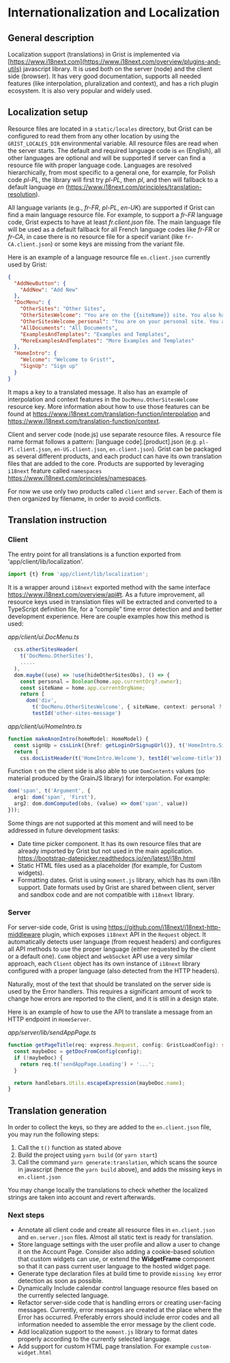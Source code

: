 # Internationalization and Localization

## General description

Localization support (translations) in Grist is implemented via
[https://www.i18next.com](https://www.i18next.com/overview/plugins-and-utils) javascript library. It
is used both on the server (node) and the client side (browser). It has very good documentation,
supports all needed features (like interpolation, pluralization and context), and has a rich plugin
ecosystem. It is also very popular and widely used.

## Localization setup

Resource files are located in a `static/locales` directory, but Grist can be configured to read them
from any other location by using the `GRIST_LOCALES_DIR` environmental variable. All resource files
are read when the server starts. The default and required language code is `en` (English), all other
languages are optional and will be supported if server can find a resource file with proper language
code. Languages are resolved hierarchically, from most specific to a general one, for example, for
Polish code _pl-PL_, the library will first try _pl-PL_, then _pl_, and then will fallback to a
default language _en_ (https://www.i18next.com/principles/translation-resolution).

All language variants (e.g., _fr-FR_, _pl-PL_, _en-UK_) are supported if Grist can find a main
language resource file. For example, to support a _fr-FR_ language code, Grist expects to have at
least _fr.client.json_ file. The main language file will be used as a default fallback for all French
language codes like _fr-FR_ or _fr-CA_, in case there is no resource file for a specif variant (like
`fr-CA.client.json`) or some keys are missing from the variant file.

Here is an example of a language resource file `en.client.json` currently used by Grist:

```json
{
  "AddNewButton": {
    "AddNew": "Add New"
  },
  "DocMenu": {
    "OtherSites": "Other Sites",
    "OtherSitesWelcome": "You are on the {{siteName}} site. You also have access to the following sites:",
    "OtherSitesWelcome_personal": "You are on your personal site. You also have access to the following sites:",
    "AllDocuments": "All Documents",
    "ExamplesAndTemplates": "Examples and Templates",
    "MoreExamplesAndTemplates": "More Examples and Templates"
  },
  "HomeIntro": {
    "Welcome": "Welcome to Grist!",
    "SignUp": "Sign up"
  }
}
```

It maps a key to a translated message. It also has an example of interpolation and context features
in the `DocMenu.OtherSitesWelcome` resource key. More information about how to use those features can be
found at https://www.i18next.com/translation-function/interpolation and
https://www.i18next.com/translation-function/context.

Client and server code (node.js) use separate resource files. A resource file name format
follows a pattern: [language code].[product].json (e.g. `pl-Pl.client.json`, `en-US.client.json`,
`en.client.json`). Grist can be packaged as several different products, and each product can have its
own translation files that are added to the core. Products are supported by leveraging `i18next`
feature called `namespaces` https://www.i18next.com/principles/namespaces.

For now we use only two products called `client` and `server`.
Each of them is then organized by filename, in order to avoid conflicts.

## Translation instruction

### Client

The entry point for all translations is a function exported from 'app/client/lib/localization'.

```ts
import {t} from 'app/client/lib/localization';
```

It is a wrapper around `i18next` exported method with the same interface
https://www.i18next.com/overview/api#t. As a future improvement, all resource keys used in
translation files will be extracted and converted to a TypeScript definition file, for a “compile”
time error detection and and better development experience. Here are couple examples how this method
is used:

_app/client/ui.DocMenu.ts_

```ts
  css.otherSitesHeader(
    t('DocMenu.OtherSites'),
    .....
  ),
  dom.maybe((use) => !use(hideOtherSitesObs), () => {
    const personal = Boolean(home.app.currentOrg?.owner);
    const siteName = home.app.currentOrgName;
    return [
      dom('div',
        t('DocMenu.OtherSitesWelcome', { siteName, context: personal ? 'personal' : '' }),
        testId('other-sites-message')
```

_app/client/ui/HomeIntro.ts_

```ts
function makeAnonIntro(homeModel: HomeModel) {
  const signUp = cssLink({href: getLoginOrSignupUrl()}, t('HomeIntro.SignUp'));
  return [
    css.docListHeader(t('HomeIntro.Welcome'), testId('welcome-title')),
```


Function `t` on the client side is also able to use `DomContents` values (so material produced by
the GrainJS library) for interpolation. For example:

```ts
dom('span', t('Argument', {
  arg1: dom('span', 'First'),
  arg2: dom.domComputed(obs, (value) => dom('span', value))
}));
```

Some things are not supported at this moment and will need to be addressed in future development
tasks:

- Date time picker component. It has its own resource files that are already imported by Grist but
  not used in the main application. https://bootstrap-datepicker.readthedocs.io/en/latest/i18n.html
- Static HTML files used as a placeholder (for example, for Custom widgets).
- Formatting dates. Grist is using `moment.js` library, which has its own i18n support. Date formats
  used by Grist are shared between client, server and sandbox code and are not compatible with
  `i18next` library.

### Server

For server-side code, Grist is using https://github.com/i18next/i18next-http-middleware plugin,
which exposes `i18next` API in the `Request` object. It automatically detects user language (from
request headers) and configures all API methods to use the proper language (either requested by the
client or a default one). `Comm` object and `webSocket` API use a very similar approach, each
`Client` object has its own instance of `i18next` library configured with a proper language (also
detected from the HTTP headers).

Naturally, most of the text that should be translated on the server side is used by the Error
handlers. This requires a significant amount of work to change how errors are reported to the
client, and it is still in a design state.

Here is an example of how to use the API to translate a message from an HTTP endpoint in
`HomeServer`.

_app/server/lib/sendAppPage.ts_

```ts
function getPageTitle(req: express.Request, config: GristLoadConfig): string {
  const maybeDoc = getDocFromConfig(config);
  if (!maybeDoc) {
    return req.t('sendAppPage.Loading') + '...';
  }

  return handlebars.Utils.escapeExpression(maybeDoc.name);
}
```

## Translation generation

In order to collect the keys, so they are added to the `en.client.json` file, you may run the following steps:
1. Call the `t()` function as stated above
2. Build the project using `yarn build` (or `yarn start`)
3. Call the command `yarn generate:translation`, which scans the source in javascript (hence the `yarn build` above), and adds the missing keys in `en.client.json`

You may change locally the translations to check whether the localized strings are taken into account and revert afterwards.

### Next steps

- Annotate all client code and create all resource files in `en.client.json` and `en.server.json` files.
  Almost all static text is ready for translation.
- Store language settings with the user profile and allow a user to change it on the Account Page.
  Consider also adding a cookie-based solution that custom widgets can use, or extend the
  **WidgetFrame** component so that it can pass current user language to the hosted widget page.
- Generate type declaration files at build time to provide `missing key` error detection as soon as
  possible.
- Dynamically Include calendar control language resource files based on the currently selected
  language.
- Refactor server-side code that is handling errors or creating user-facing messages. Currently,
  error messages are created at the place where the Error has occurred. Preferably errors should
  include error codes and all information needed to assemble the error message by the client code.
- Add localization support to the `moment.js` library to format dates properly according to the
  currently selected language.
- Add support for custom HTML page translation. For example `custom-widget.html`
